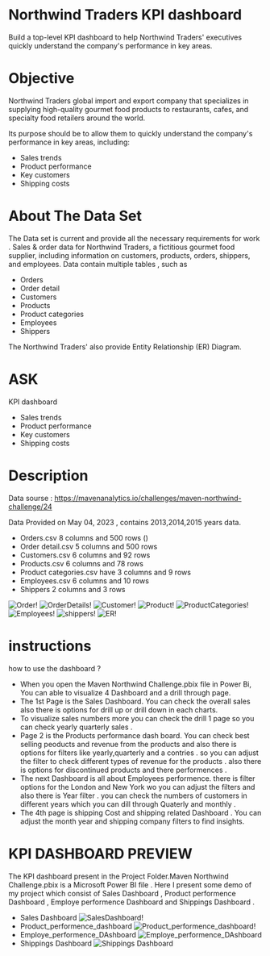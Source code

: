 #  Northwind Traders KPI dashboard
Build a top-level KPI dashboard to help Northwind Traders' executives quickly understand the company's performance in key areas.

# Objective 
Northwind Traders global import and export company that specializes in supplying high-quality gourmet food products to restaurants, cafes, and specialty food retailers around the world.

Its purpose should be to allow them to quickly understand the company's performance in key areas, including:

* Sales trends
* Product performance
* Key customers
* Shipping costs

# About The Data Set 
The Data set is current and provide all the necessary requirements for work . 
Sales & order data for Northwind Traders, a fictitious gourmet food supplier, including information on customers, products, orders, shippers, and employees. 
Data contain multiple tables , such as 
* Orders 
* Order detail 
* Customers 
* Products
* Product categories
* Employees
* Shippers

The Northwind Traders' also provide Entity Relationship (ER) Diagram. 


# ASK 

KPI dashboard 
* Sales trends
* Product performance
* Key customers
* Shipping costs 

# Description 
Data sourse : https://mavenanalytics.io/challenges/maven-northwind-challenge/24

Data Provided on  May 04, 2023 , contains 2013,2014,2015 years data.


 
* Orders.csv  8 columns and 500 rows ()
* Order detail.csv  5 columns  and 500 rows 
* Customers.csv  6 columns and 92 rows 
* Products.csv 6 columns and 78 rows 
* Product categories.csv have 3 columns and 9 rows 
* Employees.csv 6 columns and 10 rows 
* Shippers 2 columns and 3 rows 

![Order!](order_table.png)
![OrderDetails!](Order_detail.png)
![Customer!](Customers.png)
![Product!](product.png)
![ProductCategories!](product_categories.png)
![Employees!](employee.png)
![shippers!](shippers.png)
![ER!](ER.png)

# instructions 
 how to use the dashboard ?
 * When you open the Maven Northwind Challenge.pbix file in Power Bi, You can able to visualize  4 Dashboard and a drill through page.
 * The 1st Page is the Sales Dashboard. You can check the overall sales also there is options for drill up or drill down in each charts. 
 * To visualize sales numbers more you can check the drill 1 page so you can check yearly quarterly sales . 
 * Page 2 is the Products performance dash board. You can check best selling peoducts and revenue from the products and also there is options for filters like yearly,quarterly and a contries . so you can adjust the filter to check different types of revenue for the products . also there is options for discontinued products and there performences . 
 * The next Dashboard is all about Employees performence. there is filter options for the London and New York wo you can adjust the filters and also there is Year filter . 
 you can check the numbers of customers in different years which you can dill through Quaterly and monthly . 
 * The 4th page is shipping Cost and shipping related Dashboard . You can adjust the month year and shipping company filters to find insights. 
 


# KPI DASHBOARD PREVIEW 
The KPI dashboard present in the Project Folder.Maven Northwind Challenge.pbix is a Microsoft Power BI file . 
 Here I present some demo of my project which consist of Sales Dashboard , Product performence Dashboard , Employe performence Dashboard and Shippings Dashboard . 
 * Sales Dashboard 
 ![SalesDashboard!](sales_DB.png) 
 * Product_performence_dashboard
 ![Product_performence_dashboard!](Product_Db.png) 
 * Employe_performence_DAshboard
 ![Employe_performence_DAshboard](Employee_DB.png) 
 * Shippings Dashboard
 ![Shippings Dashboard](Shipping_cost.png) 



 